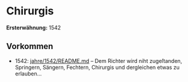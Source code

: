 # Chirurgis

**Ersterwähnung:** 1542

## Vorkommen
- 1542: [jahre/1542/README.md](../jahre/1542/README.md) – Dem Richter wird niht zugeſtanden, Springern,
Sängern, Fechtern, Chirurgis und dergleichen etwas zu
erlauben...
